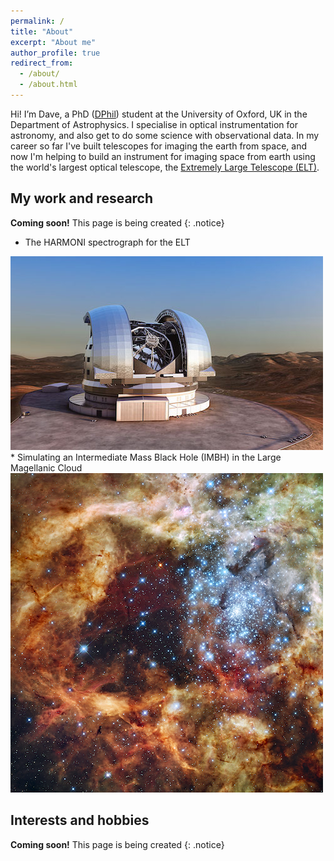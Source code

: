 ```yaml
---
permalink: /
title: "About"
excerpt: "About me"
author_profile: true
redirect_from: 
  - /about/
  - /about.html
---
```


Hi! I’m Dave, a PhD ([DPhil](https://uni-of-oxford.custhelp.com/app/answers/detail/a_id/185/~/what-is-a-dphil)) student at the University of Oxford, UK in the Department of Astrophysics. I specialise in optical instrumentation for astronomy, and also get to do some science with observational data. In my career so far I've built telescopes for imaging the earth from space, and now I'm helping to build an instrument for imaging space from earth using the world's largest optical telescope, the [Extremely Large Telescope (ELT)](https://www.eso.org/public/teles-instr/elt/).

## My work and research

**Coming soon!** This page is being created
{: .notice}

* The HARMONI spectrograph for the ELT
 <img src='/images/elt_small.png'>
* Simulating an Intermediate Mass Black Hole (IMBH) in the Large Magellanic Cloud
 <img src='/images/R136.png'>

## Interests and hobbies

**Coming soon!** This page is being created
{: .notice}